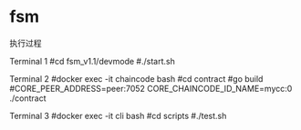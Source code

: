 # fsm


执行过程

Terminal 1
#cd fsm_v1.1/devmode
#./start.sh

Terminal 2
#docker exec -it chaincode bash
#cd contract
#go build
#CORE_PEER_ADDRESS=peer:7052 CORE_CHAINCODE_ID_NAME=mycc:0 ./contract

Terminal 3
#docker exec -it cli bash
#cd scripts
#./test.sh
